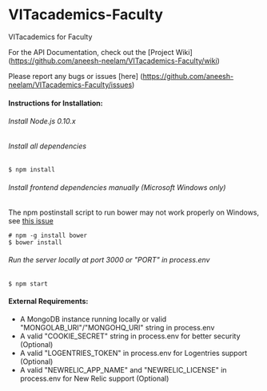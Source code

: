 VITacademics-Faculty
====================

VITacademics for Faculty

For the API Documentation, check out the [Project Wiki] (https://github.com/aneesh-neelam/VITacademics-Faculty/wiki)

Please report any bugs or issues [here] (https://github.com/aneesh-neelam/VITacademics-Faculty/issues) 

#### Instructions for Installation:
###### Install Node.js 0.10.x 
###### Install all dependencies
    $ npm install
###### Install frontend dependencies manually (Microsoft Windows only)
The npm postinstall script to run bower may not work properly on Windows, see [this issue](https://github.com/aneesh-neelam/VITacademics-Faculty/issues/1)

    # npm -g install bower
    $ bower install
###### Run the server locally at port 3000 or "PORT" in process.env
    $ npm start
    
#### External Requirements:
* A MongoDB instance running locally or valid "MONGOLAB_URI"/"MONGOHQ_URI" string in process.env 
* A valid "COOKIE_SECRET" string in process.env for better security (Optional)
* A valid "LOGENTRIES_TOKEN" in process.env for Logentries support (Optional)
* A valid "NEWRELIC_APP_NAME" and "NEWRELIC_LICENSE" in process.env for New Relic support (Optional)
